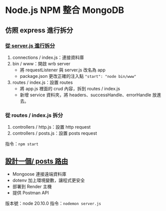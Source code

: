 # Node.js NPM 整合 MongoDB

## 仿照 express 進行拆分

### [從 server.js 進行拆分](https://github.com/TernMayDay/week2_PostsApi_2024/tree/imitate-express)

1. connections / index.js：連接資料庫
2. bin / www：開啟 wrb server
    * 將 requestListener 與 server.js 改名為 app
    * package.json 更改正確的注入點 `"start": "node bin/www"`
3. routes / index.js：設置 routes
    * 將 app.js 裡面的 crud 內容，拆到 routes / index.js
    * 新增 service 資料夾，將 headers、successHandle、errorHandle 放進去。

### 從 routes / index.js 拆分

1. controllers / http.js：設置 http request
1. controllers / posts.js：設置 posts request

指令：`npm start`

## [設計一個/ posts 路由](https://github.com/TernMayDay/week2_PostsApi_2024)

* Mongoose 連接遠端資料庫
* dotenv 加上環境變數，讓程式更安全
* 部署到 Render 主機
* 提供 Postman API

版本號：node 20.10.0
指令：`nodemon server.js`
